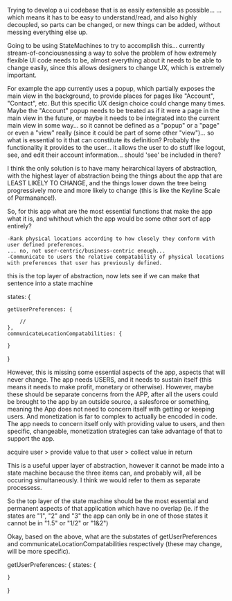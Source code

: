Trying to develop a ui codebase that is as easily extensible as possible...
... which means it has to be easy to understand/read, and also highly decoupled, so parts can be changed, or new things can be added, without messing everything else up.

Going to be using StateMachines to try to accomplish this... currently stream-of-conciousnessing a way to solve the problem of how extremely flexible UI code needs to be, almost everything about it needs to be able to change easily, since this allows designers to change UX, which is extremely important. 

For example the app currently uses a popup, which partially exposes the main view in the background, to provide places for pages like "Account", "Contact", etc. But this specific UX design choice could change many times. Maybe the "Account" popup needs to be treated as if it were a page in the main view in the future, or maybe it needs to be integrated into the current main view in some way... so it cannot be defined as a "popup" or a "page" or even a "view" really (since it could be part of some other "view")... so what is essential to it that can constitute its definition? Probably the functionality it provides to the user... it allows the user to do stuff like logout, see, and edit their account information... should 'see' be included in there?

I think the only solution is to have many heirarchical layers of abstraction, with the highest layer of abstraction being the things about the app that are LEAST LIKELY TO CHANGE, and the things lower down the tree being progressively more and more likely to change (this is like the Keyline Scale of Permanance!). 

So, for this app what are the most essential functions that make the app what it is, and whithout which the app would be some other sort of app entirely?

    -Rank physical locations according to how closely they conform with user defined preferences.
    ... no, not user-centric/business-centric enough...
    -Communicate to users the relative compatability of physical locations with preferences that user has previously defined.

this is the top layer of abstraction, now lets see if we can make that sentence into a state machine

states: {
    
    getUserPreferences: {
        
        //
    },
    communicateLocationCompatabilities: {
        
    }
}

However, this is missing some essential aspects of the app, aspects that will never change. The app needs USERS, and it needs to sustain itself (this means it needs to make profit, monetary or otherwise). However, maybe these should be separate concerns from the APP, after all the users could be brought to the app by an outside source, a salesforce or something, meaning the App does not need to concern itself with getting or keeping users. And monetization is far to complex to actually be encoded in code. The app needs to concern itself only with providing value to users, and then specific, changeable, monetization strategies can take advantage of that to support the app. 

acquire user > provide value to that user > collect value in return

This is a useful upper layer of abstraction, however it cannot be made into a state machine because the three items can, and probably will, all be occuring simultaneously. I think we would refer to them as separate processess.

So the top layer of the state machine should be the most essential and permanent aspects of that application which have no overlap (ie. if the states are "1", "2" and "3" the app can only be in one of those states it cannot be in "1.5" or "1/2" or "1&2")

Okay, based on the above, what are the substates of getUserPreferences and communicateLocationCompatabilities respectively (these may change, will be more specific).

getUserPreferences: {
    states: {

    }
}

